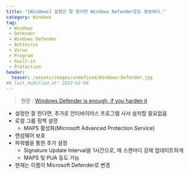 ```yaml
---
title: "[Windows] 설정만 잘 한다면 Windows Defender로도 충분하다."
category: Windows
tag:
 - Windows
 - Defender
 - Windows Defender
 - Antivirus
 - Virus
 - Program
 - built-in
 - Protection
header:
  teaser: /assets/images/undefined/Windows-Defender.jpg
## last_modified_at: 2022-01-08
---
```


> 원문 : [Windows Defender is enough, if you harden it](https://0ut3r.space/2022/03/06/windows-defender/)

* 설정만 잘 한다면, 추가로 안티바이러스 프로그램 사서 설치할 필요없음
* 로컬 그룹 정책 설정
  * MAPS 활성화(Microsoft Advanced Protection Service)
* 랜섬웨어 보호
* 파워쉘을 통한 추가 설정
  * Signature Update Interval을 1시간으로, 매 스캔마다 강제 업데이트하게
  * MAPS 및 PUA 등도 가능
* 현재는 이름이 Microsoft Defender로 변경